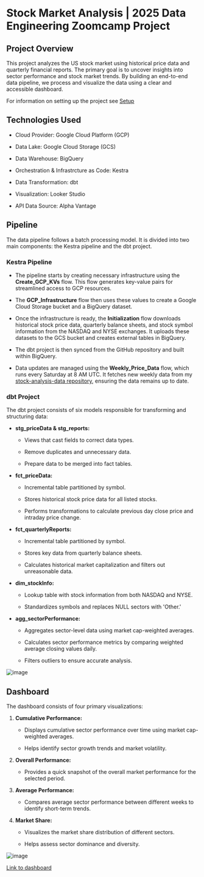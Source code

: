 # Stock Market Analysis | 2025 Data Engineering Zoomcamp Project

## Project Overview
This project analyzes the US stock market using historical price data and quarterly financial reports. The primary goal is to uncover insights into sector performance and stock market trends. By building an end-to-end data pipeline, we process and visualize the data using a clear and accessible dashboard.

For information on setting up the project see [Setup](/setup/README.md)
## Technologies Used
- Cloud Provider: Google Cloud Platform (GCP)

- Data Lake: Google Cloud Storage (GCS)
- Data Warehouse: BigQuery
- Orchestration & Infrastrcture as Code: Kestra
- Data Transformation: dbt
- Visualization: Looker Studio
- API Data Source: Alpha Vantage
  
## Pipeline
The data pipeline follows a batch processing model. It is divided into two main components: the Kestra pipeline and the dbt project.

### Kestra Pipeline

- The pipeline starts by creating necessary infrastructure using the **Create_GCP_KVs** flow. This flow generates key-value pairs for streamlined access to GCP resources.

- The **GCP_Infrastructure** flow then uses these values to create a Google Cloud Storage bucket and a BigQuery dataset.

- Once the infrastructure is ready, the **Initialization** flow downloads historical stock price data, quarterly balance sheets, and stock symbol information from the NASDAQ and NYSE exchanges. It uploads these datasets to the GCS bucket and creates external tables in BigQuery.

- The dbt project is then synced from the GitHub repository and built within BigQuery.

- Data updates are managed using the **Weekly_Price_Data** flow, which runs every Saturday at 8 AM UTC. It fetches new weekly data from my [stock-analysis-data repository](https://github.com/DylanD-H/stock-analysis-data), ensuring the data remains up to date.

### dbt Project

The dbt project consists of six models responsible for transforming and structuring data:

- **stg_priceData & stg_reports:**

  - Views that cast fields to correct data types.

  - Remove duplicates and unnecessary data.

  - Prepare data to be merged into fact tables.

- **fct_priceData:**

  - Incremental table partitioned by symbol.

  - Stores historical stock price data for all listed stocks.

  - Performs transformations to calculate previous day close price and intraday price change.

- **fct_quarterlyReports:**

  - Incremental table partitioned by symbol.

  - Stores key data from quarterly balance sheets.

  - Calculates historical market capitalization and filters out unreasonable data.

- **dim_stockInfo:**

  - Lookup table with stock information from both NASDAQ and NYSE.

  - Standardizes symbols and replaces NULL sectors with 'Other.'

- **agg_sectorPerformance:**

  - Aggregates sector-level data using market cap-weighted averages.

  - Calculates sector performance metrics by comparing weighted average closing values daily.

  - Filters outliers to ensure accurate analysis.

![image](https://github.com/user-attachments/assets/31f3500e-4c93-45f1-9d06-bc6e0f027af0)


## Dashboard
The dashboard consists of four primary visualizations:
1. **Cumulative Performance:**

    - Displays cumulative sector performance over time using market cap-weighted averages.

    - Helps identify sector growth trends and market volatility.

2. **Overall Performance:**

    - Provides a quick snapshot of the overall market performance for the selected period.

3. **Average Performance:**

    - Compares average sector performance between different weeks to identify short-term trends.

4. **Market Share:**

    - Visualizes the market share distribution of different sectors.

    - Helps assess sector dominance and diversity.

      
![image](https://github.com/user-attachments/assets/782367b2-3e14-4ad2-8fc7-75012c314e61)

[Link to dashboard](https://lookerstudio.google.com/s/lMJSiUFm3Bo)


